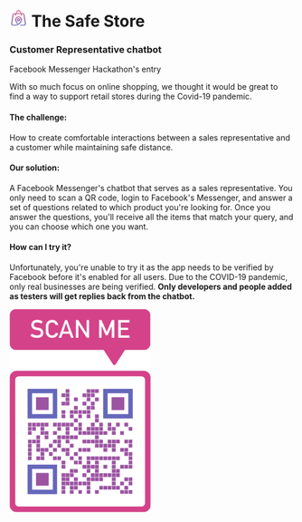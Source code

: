 # <img src="./public/images/logo.png" alt="logo" width="32px"> The Safe Store

### Customer Representative chatbot

Facebook Messenger Hackathon's entry

With so much focus on online shopping, we thought it would be great to find a way to support retail stores during the Covid-19 pandemic.

#### The challenge:

How to create comfortable interactions between a sales representative and a customer while maintaining safe distance.

#### Our solution:

A Facebook Messenger's chatbot that serves as a sales representative. You only need to scan a QR code, login to Facebook's Messenger, and answer a set of questions related to which product you're looking for. Once you answer the questions, you'll receive all the items that match your query, and you can choose which one you want.

#### How can I try it?

Unfortunately, you're unable to try it as the app needs to be verified by Facebook before it's enabled for all users. Due to the COVID-19 pandemic, only real businesses are being verified. **Only developers and people added as testers will get replies back from the chatbot.**

<img src="./public/images/QR.png" alt="QR code" width="250px">
